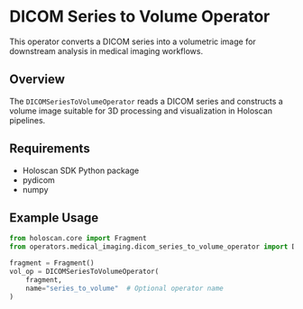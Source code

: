 # DICOM Series to Volume Operator

This operator converts a DICOM series into a volumetric image for downstream analysis in medical imaging workflows.

## Overview

The `DICOMSeriesToVolumeOperator` reads a DICOM series and constructs a volume image suitable for 3D processing and visualization in Holoscan pipelines.

## Requirements

- Holoscan SDK Python package
- pydicom
- numpy

## Example Usage

```python
from holoscan.core import Fragment
from operators.medical_imaging.dicom_series_to_volume_operator import DICOMSeriesToVolumeOperator

fragment = Fragment()
vol_op = DICOMSeriesToVolumeOperator(
    fragment,
    name="series_to_volume"  # Optional operator name
)
```
